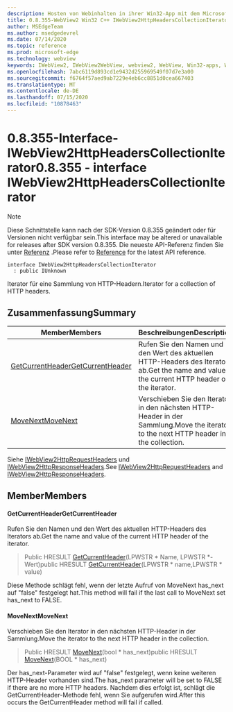 ```yaml
---
description: Hosten von Webinhalten in ihrer Win32-App mit dem Microsoft Edge WebView2-Steuerelement
title: 0.8.355-WebView2 Win32 C++ IWebView2HttpHeadersCollectionIterator
author: MSEdgeTeam
ms.author: msedgedevrel
ms.date: 07/14/2020
ms.topic: reference
ms.prod: microsoft-edge
ms.technology: webview
keywords: IWebView2, IWebView2WebView, webview2, WebView, Win32-apps, Win32, Edge
ms.openlocfilehash: 7abc6119d893cd1e9432d255969549f07d7e3a00
ms.sourcegitcommit: f6764f57aed9ab7229e4eb6cc8851d0cea667403
ms.translationtype: MT
ms.contentlocale: de-DE
ms.lasthandoff: 07/15/2020
ms.locfileid: "10878463"
---
```

# <span data-ttu-id="16495-104">0.8.355-Interface-IWebView2HttpHeadersCollectionIterator</span><span class="sxs-lookup"><span data-stu-id="16495-104">0.8.355 - interface IWebView2HttpHeadersCollectionIterator</span></span> 

> [!NOTE]
> <span data-ttu-id="16495-105">Diese Schnittstelle kann nach der SDK-Version 0.8.355 geändert oder für Versionen nicht verfügbar sein.</span><span class="sxs-lookup"><span data-stu-id="16495-105">This interface may be altered or unavailable for releases after SDK version 0.8.355.</span></span> <span data-ttu-id="16495-106">Die neueste API-Referenz finden Sie unter [Referenz](../../../webview2-api-reference.md) .</span><span class="sxs-lookup"><span data-stu-id="16495-106">Please refer to [Reference](../../../webview2-api-reference.md) for the latest API reference.</span></span>

```
interface IWebView2HttpHeadersCollectionIterator
  : public IUnknown
```

<span data-ttu-id="16495-107">Iterator für eine Sammlung von HTTP-Headern.</span><span class="sxs-lookup"><span data-stu-id="16495-107">Iterator for a collection of HTTP headers.</span></span>

## <span data-ttu-id="16495-108">Zusammenfassung</span><span class="sxs-lookup"><span data-stu-id="16495-108">Summary</span></span>

 <span data-ttu-id="16495-109">Member</span><span class="sxs-lookup"><span data-stu-id="16495-109">Members</span></span>                        | <span data-ttu-id="16495-110">Beschreibungen</span><span class="sxs-lookup"><span data-stu-id="16495-110">Descriptions</span></span>
--------------------------------|---------------------------------------------
[<span data-ttu-id="16495-111">GetCurrentHeader</span><span class="sxs-lookup"><span data-stu-id="16495-111">GetCurrentHeader</span></span>](#getcurrentheader) | <span data-ttu-id="16495-112">Rufen Sie den Namen und den Wert des aktuellen HTTP-Headers des Iterators ab.</span><span class="sxs-lookup"><span data-stu-id="16495-112">Get the name and value of the current HTTP header of the iterator.</span></span>
[<span data-ttu-id="16495-113">MoveNext</span><span class="sxs-lookup"><span data-stu-id="16495-113">MoveNext</span></span>](#movenext) | <span data-ttu-id="16495-114">Verschieben Sie den Iterator in den nächsten HTTP-Header in der Sammlung.</span><span class="sxs-lookup"><span data-stu-id="16495-114">Move the iterator to the next HTTP header in the collection.</span></span>

<span data-ttu-id="16495-115">Siehe [IWebView2HttpRequestHeaders](IWebView2HttpRequestHeaders.md) und [IWebView2HttpResponseHeaders](IWebView2HttpResponseHeaders.md).</span><span class="sxs-lookup"><span data-stu-id="16495-115">See [IWebView2HttpRequestHeaders](IWebView2HttpRequestHeaders.md) and [IWebView2HttpResponseHeaders](IWebView2HttpResponseHeaders.md).</span></span>

## <span data-ttu-id="16495-116">Member</span><span class="sxs-lookup"><span data-stu-id="16495-116">Members</span></span>

#### <span data-ttu-id="16495-117">GetCurrentHeader</span><span class="sxs-lookup"><span data-stu-id="16495-117">GetCurrentHeader</span></span> 

<span data-ttu-id="16495-118">Rufen Sie den Namen und den Wert des aktuellen HTTP-Headers des Iterators ab.</span><span class="sxs-lookup"><span data-stu-id="16495-118">Get the name and value of the current HTTP header of the iterator.</span></span>

> <span data-ttu-id="16495-119">Public HRESULT [GetCurrentHeader](#getcurrentheader)(LPWSTR \* Name, LPWSTR \*-Wert)</span><span class="sxs-lookup"><span data-stu-id="16495-119">public HRESULT [GetCurrentHeader](#getcurrentheader)(LPWSTR \* name,LPWSTR \* value)</span></span>

<span data-ttu-id="16495-120">Diese Methode schlägt fehl, wenn der letzte Aufruf von MoveNext has_next auf "false" festgelegt hat.</span><span class="sxs-lookup"><span data-stu-id="16495-120">This method will fail if the last call to MoveNext set has_next to FALSE.</span></span>

#### <span data-ttu-id="16495-121">MoveNext</span><span class="sxs-lookup"><span data-stu-id="16495-121">MoveNext</span></span> 

<span data-ttu-id="16495-122">Verschieben Sie den Iterator in den nächsten HTTP-Header in der Sammlung.</span><span class="sxs-lookup"><span data-stu-id="16495-122">Move the iterator to the next HTTP header in the collection.</span></span>

> <span data-ttu-id="16495-123">Public HRESULT [MoveNext](#movenext)(bool \* has_next)</span><span class="sxs-lookup"><span data-stu-id="16495-123">public HRESULT [MoveNext](#movenext)(BOOL \* has_next)</span></span>

<span data-ttu-id="16495-124">Der has_next-Parameter wird auf "false" festgelegt, wenn keine weiteren HTTP-Header vorhanden sind.</span><span class="sxs-lookup"><span data-stu-id="16495-124">The has_next parameter will be set to FALSE if there are no more HTTP headers.</span></span> <span data-ttu-id="16495-125">Nachdem dies erfolgt ist, schlägt die GetCurrentHeader-Methode fehl, wenn Sie aufgerufen wird.</span><span class="sxs-lookup"><span data-stu-id="16495-125">After this occurs the GetCurrentHeader method will fail if called.</span></span>


